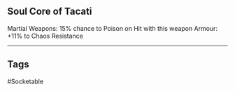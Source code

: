 ## Soul Core of Tacati
Martial Weapons: 15% chance to Poison on Hit with this weapon
Armour: +11% to Chaos Resistance

---
## Tags
#Socketable
